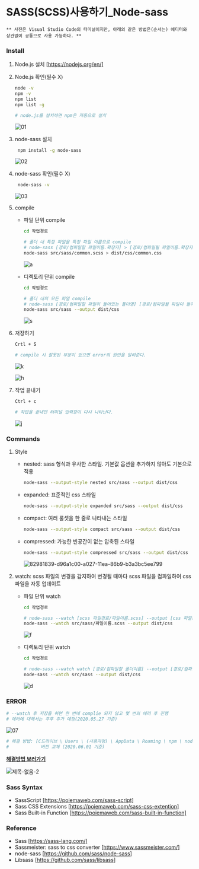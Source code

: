 SASS(SCSS)사용하기_Node-sass
==
~~~
** 사진은 Visual Studio Code의 터미널이지만, 아래의 같은 방법은(순서는) 에디터와 상관없이 공통으로 사용 가능하다. **
~~~

### Install
1. Node.js 설치 [https://nodejs.org/en/]

2. Node.js 확인(필수 X)

   ~~~bash
   node -v
   npm -v
   npm list
   npm list -g

   # node.js를 설치하면 npm은 자동으로 설치
   ~~~
   
   ![01](https://user-images.githubusercontent.com/57767002/82981843-da02b280-a027-11ea-8fe9-9a0ce5956621.jpg)
   
3. node-sass 설치

   ~~~bash
    npm install -g node-sass
   ~~~
   
   ![02](https://user-images.githubusercontent.com/57767002/82981844-da9b4900-a027-11ea-834e-f3bc528e1384.jpg)
   
4. node-sass 확인(필수 X)

   ~~~bash
    node-sass -v
   ~~~
   
   ![03](https://user-images.githubusercontent.com/57767002/82981846-da9b4900-a027-11ea-9b0a-11ea9ca46067.jpg)
   
5. compile

   + 파일 단위 compile

     ~~~bash
     cd 작업경로

     # 폴더 내 특정 파일을 특정 파일 이름으로 compile
     # node-sass [경로/컴파일할 파일이름.확장자] > [경로/컴파일될 파일이름.확장자]
     node-sass src/sass/common.scss > dist/css/common.css
     ~~~
     
     ![a](https://user-images.githubusercontent.com/57767002/83382364-e7e87700-a41d-11ea-94c3-cc8435aecad1.jpg)

   + 디렉토리 단위 compile

     ~~~bash
     cd 작업경로

     # 폴더 내의 모든 파일 compile
     # node-sass [경로/컴파일할 파일이 들어있는 폴더명] [경로/컴파일될 파일이 들어있는 폴더명]
     node-sass src/sass --output dist/css
     ~~~
     
     ![s](https://user-images.githubusercontent.com/57767002/83384306-fa64af80-a421-11ea-936b-fc78e642d6ca.jpg)

6. 저장하기
   
   ~~~bash
   Crtl + S
   
   # compile 시 잘못된 부분이 있으면 error의 원인을 알려준다.
   ~~~
   ![k](https://user-images.githubusercontent.com/57767002/83383742-b3c28580-a420-11ea-8a5d-b58a7e38d025.jpg)
   
   ![h](https://user-images.githubusercontent.com/57767002/83382380-f040b200-a41d-11ea-8069-0ae9f07cbbfe.jpg)


7. 작업 끝내기

   ~~~bash
   Ctrl + c
   
   # 작업을 끝내면 터미널 입력창이 다시 나타난다.
   ~~~
   
   ![j](https://user-images.githubusercontent.com/57767002/83382602-6e04bd80-a41e-11ea-8af0-92645f16131f.jpg)
   
### Commands 
1. Style

   + nested: sass 형식과 유사한 스타일. 기본값 옵션을 추가하지 않아도 기본으로 적용

     ~~~bash
     node-sass --output-style nested src/sass --output dist/css
     ~~~

   + expanded: 표준적인 css 스타일

     ~~~bash
     node-sass --output-style expanded src/sass --output dist/css
     ~~~

   + compact: 여러 룰셋을 한 줄로 나타내는 스타일

     ~~~bash
     node-sass --output-style compact src/sass --output dist/css
     ~~~

   + compressed: 가능한 빈공간이 없는 압축된 스타일

     ~~~bash
     node-sass --output-style compressed src/sass --output dist/css
     ~~~

     ![82981839-d96a1c00-a027-11ea-86b9-b3a3bc5ee799](https://user-images.githubusercontent.com/57767002/83384552-77902480-a422-11ea-8aa1-33ae0971b890.jpg)
  
2. watch: scss 파일의 변경을 감지하여 변경될 때마다 scss 파일을 컴파일하여 css 파일을 자동 업데이트

   + 파일 단위 watch

     ~~~bash
     cd 작업경로

     # node-sass --watch [scss 파일경로/파일이름.scss] --output [css 파일경로/파일이름.css]
     node-sass --watch src/sass/파일이름.scss --output dist/css
     ~~~
     
     ![f](https://user-images.githubusercontent.com/57767002/83383505-39920100-a420-11ea-9a8e-b9274156b709.jpg)

   + 디렉토리 단위 watch

     ~~~bash
     cd 작업경로

     # node-sass --watch watch [경로/컴파일할 폴더이름] --output [경로/컴파일될 폴더이름]
     node-sass --watch src/sass --output dist/css
     ~~~
     ![d](https://user-images.githubusercontent.com/57767002/83383510-3a2a9780-a420-11ea-9db0-bc448f5ffd30.jpg)
     
  
### ERROR
  ~~~bash
  # --watch 후 저장을 하면 한 번에 complie 되지 않고 몇 번의 에러 후 진행
  # 에러에 대해서는 추후 추가 예정(2020.05.27 기준)
  ~~~
  ![07](https://user-images.githubusercontent.com/57767002/82981842-da02b280-a027-11ea-9127-cebcc0808872.jpg)
  
  ~~~bash
  # 해결 방법: [C드라이브 \ Users \ (사용자명) \ AppData \ Roaming \ npm \ node_modules \ node-sass \ lib \ render.js] 
  #            버전 교체 (2020.06.01 기준)
  ~~~
  __[해결방법 보러가기](https://github.com/sass/node-sass/issues/1894#issuecomment-390199128)__
  
  ![제목-없음-2](https://user-images.githubusercontent.com/57767002/83376278-b6b37b00-a40c-11ea-8c2c-89f3f5e6f1cf.jpg)




### Sass Syntax
+ SassScript [https://poiemaweb.com/sass-script]
+ Sass CSS Extensions [https://poiemaweb.com/sass-css-extention]
+ Sass Built-in Function [https://poiemaweb.com/sass-built-in-function]


### Reference
+ Sass [https://sass-lang.com/]
+ Sassmeister: sass to css converter [https://www.sassmeister.com/]
+ node-sass [https://github.com/sass/node-sass]
+ Libsass [https://github.com/sass/libsass]
